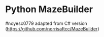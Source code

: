 # Python MazeBuilder
#noyesc0779
adapted from C# version (https://github.com/norrisaftcc/MazeBuilder)
